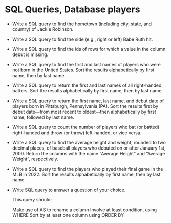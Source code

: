 # SQL Queries, Database players

* Write a SQL query to find the hometown (including city, state, and country) of Jackie Robinson.

* Write a SQL query to find the side (e.g., right or left) Babe Ruth hit.

* Write a SQL query to find the ids of rows for which a value in the column debut is missing.

* Write a SQL query to find the first and last names of players who were not born in the United States. Sort the results alphabetically by first name, then by last name.

* Write a SQL query to return the first and last names of all right-handed batters. Sort the results alphabetically by first name, then by last name.

* Write a SQL query to return the first name, last name, and debut date of players born in Pittsburgh, Pennsylvania (PA). Sort the results first by debut date—from most recent to oldest—then alphabetically by first name, followed by last name.

* Write a SQL query to count the number of players who bat (or batted) right-handed and throw (or threw) left-handed, or vice versa.

* Write a SQL query to find the average height and weight, rounded to two decimal places, of baseball players who debuted on or after January 1st, 2000. Return the columns with the name “Average Height” and “Average Weight”, respectively.

* Write a SQL query to find the players who played their final game in the MLB in 2022. Sort the results alphabetically by first name, then by last name.

* Write SQL query to answer a question of your choice. 

    This query should:

    Make use of AS to rename a column
    Involve at least condition, using WHERE
    Sort by at least one column using ORDER BY